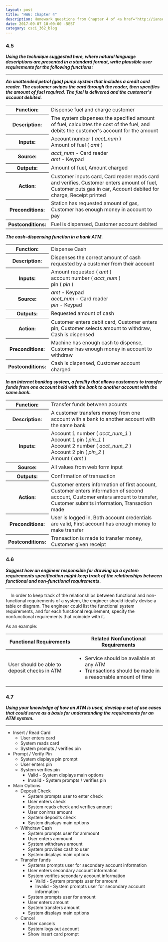 ```yaml
---
layout: post
title: "HW6: Chapter 4"
description: Homework questions from Chapter 4 of <a href="http://iansommerville.com/software-engineering-book/" target="_blank"><em>Software Engineering 10th Edition</em></a> by Ian Sommerville.
date: 2017-09-07 10:00:00 -5EST
category: csci_362_blog
---
```


### 4.5
_**Using the technique suggested here, where natural language descriptions are presented in a standard format, write plausible user requirements for the following functions:**_

---
_**An unattended petrol (gas) pump system that includes a credit card reader. The customer swipes the card through the reader, then specifies the amount of fuel required. The fuel is delivered and the customer's account debited.**_

<table class="table table-bordered">
  <tbody>
    <tr>
      <th class="col-sm-3 text-right">Function:</th>
      <td class="col-sm-9">Dispense fuel and charge customer</td>
    </tr>
    <tr>
      <th class="col-sm-3 text-right">Description:</th>
      <td class="col-sm-9">The system dispenses the specified amount of fuel, calculates the cost of the fuel, and debits the customer's account for the amount</td>
    </tr>
    <tr>
      <th class="col-sm-3 text-right">Inputs:</th>
      <td class="col-sm-9">
        Account number ( <em>acct_num</em> )
        <br>
        Amount of fuel ( <em>amt</em> )
      </td>
    </tr>
    <tr>
      <th class="col-sm-3 text-right">Source:</th>
      <td class="col-sm-9">
        <em>acct_num</em> - Card reader
        <br>
        <em>amt</em> - Keypad
      </td>
    </tr>
    <tr>
      <th class="col-sm-3 text-right">Outputs:</th>
      <td class="col-sm-9">Amount of fuel, Amount charged</td>
    </tr>
    <tr>
      <th class="col-sm-3 text-right">Action:</th>
      <td class="col-sm-9">Customer inputs card, Card reader reads card and verifies, Customer enters amount of fuel, Customer puts gas in car, Account debited for charge, Receipt printed</td>
    </tr>
    <tr>
      <th class="col-sm-3 text-right">Preconditions:</th>
      <td class="col-sm-9">Station has requested amount of gas, Customer has enough money in account to pay</td>
    </tr>
    <tr>
      <th class="col-sm-3 text-right">Postconditions:</th>
      <td class="col-sm-9">Fuel is dispensed, Customer account debited</td>
    </tr>
  </tbody>
</table>

_**The cash-dispensing function in a bank ATM.**_

<table class="table table-bordered">
  <tbody>
    <tr>
      <th class="col-sm-3 text-right">Function:</th>
      <td class="col-sm-9">Dispense Cash</td>
    </tr>
    <tr>
      <th class="col-sm-3 text-right">Description:</th>
      <td class="col-sm-9">Dispenses the correct amount of cash requested by a customer from their account</td>
    </tr>
    <tr>
      <th class="col-sm-3 text-right">Inputs:</th>
      <td class="col-sm-9">
        Amount requested ( <em>amt</em> )
        <br>
        account number ( <em>acct_num</em> )
        <br>
        pin ( <em>pin</em> )
      </td>
    </tr>
    <tr>
      <th class="col-sm-3 text-right">Source:</th>
      <td class="col-sm-9">
        <em>amt</em> - Keypad
        <br>
        <em>acct_num</em> - Card reader
        <br>
        <em>pin</em> - Keypad
      </td>
    </tr>
    <tr>
      <th class="col-sm-3 text-right">Outputs:</th>
      <td class="col-sm-9">Requested amount of cash</td>
    </tr>
    <tr>
      <th class="col-sm-3 text-right">Action:</th>
      <td class="col-sm-9">Customer enters debit card, Customer enters pin, Customer selects amount to withdraw, Cash is dispensed</td>
    </tr>
    <tr>
      <th class="col-sm-3 text-right">Preconditions:</th>
      <td class="col-sm-9">Machine has enough cash to dispense, Customer has enough money in account to withdraw</td>
    </tr>
    <tr>
      <th class="col-sm-3 text-right">Postconditions:</th>
      <td class="col-sm-9">Cash is dispensed, Customer account charged</td>
    </tr>
  </tbody>
</table>

_**In an internet banking system, a facility that allows customers to transfer funds from one account held with the bank to another account with the same bank.**_

<table class="table table-bordered">
  <tbody>
    <tr>
      <th class="col-sm-3 text-right">Function:</th>
      <td class="col-sm-9">Transfer funds between acounts</td>
    </tr>
    <tr>
      <th class="col-sm-3 text-right">Description:</th>
      <td class="col-sm-9">A customer transfers money from one account with a bank to another account with the same bank</td>
    </tr>
    <tr>
      <th class="col-sm-3 text-right">Inputs:</th>
      <td class="col-sm-9">
        Account 1 number ( <em>acct_num_1</em> )
        <br>
        Account 1 pin ( <em>pin_1</em> )
        <br>
        Account 2 number ( <em>acct_num_2</em> )
        <br>
        Account 2 pin ( <em>pin_2</em> )
        <br>
        Amount ( <em>amt</em> )
      </td>
    </tr>
    <tr>
      <th class="col-sm-3 text-right">Source:</th>
      <td class="col-sm-9">All values from web form input</td>
    </tr>
    <tr>
      <th class="col-sm-3 text-right">Outputs:</th>
      <td class="col-sm-9">Confirmation of transaction</td>
    </tr>
    <tr>
      <th class="col-sm-3 text-right">Action:</th>
      <td class="col-sm-9">Customer enters information of first account, Customer enters information of second account, Customer enters amount to transfer, Customer submits information, Transaction made</td>
    </tr>
    <tr>
      <th class="col-sm-3 text-right">Preconditions:</th>
      <td class="col-sm-9">User is logged in, Both account credentials are valid, First account has enough money to make transfer</td>
    </tr>
    <tr>
      <th class="col-sm-3 text-right">Postconditions:</th>
      <td class="col-sm-9">Transaction is made to transfer money, Customer given receipt</td>
    </tr>
  </tbody>
</table>

### 4.6
_**Suggest how an engineer responsible for drawing up a system requirements specification  might keep track of the relationships between functional and non-functional requirements.**_

---
&nbsp;&nbsp;&nbsp;&nbsp;In order to keep track of the relationships between functional and non-functional requirements of a system, the engineer should ideally devise a table or diagram. The engineer could list the functional system requirements, and for each functional requirement, specify the nonfunctional requirements that coincide with it.

As an example:
<table class="table table-bordered">
  <thead>
    <tr>
      <th class="col-sm-6">Functional Requirements</th>
      <th class="col-sm-6">Related Nonfunctional Requirements</th>
    </tr>
  </thead>
  <tbody>
    <tr>
      <td>User should be able to deposit checks in ATM</td>
      <td>
        <ul>
          <li>Service should be available at any ATM</li>
          <li>Transactions should be made in a reasonable amount of time</li>
        </ul>
      </td>
    </tr>
  </tbody>
</table>

### 4.7
_**Using your knowledge of how an ATM is used, develop a set of use cases that could serve as a basis for understanding the requirements for an ATM system.**_

---

* Insert / Read Card
  * User enters card
  * System reads card
  * System prompts / verifies pin
* Prompt / Verify Pin
  * System displays pin prompt
  * User enters pin
  * System verifies pin
    * Valid - System displays main options
    * Invalid - System prompts / verifies pin
* Main Options
  * Deposit Check
    * System prompts user to enter check
    * User enters check
    * System reads check and verifies amount
    * User conirms amount
    * System deposits check
    * System displays main options
  * Withdraw Cash
    * System prompts user for ammount
    * User enters ammount
    * System withdraws amount
    * System provides cash to user
    * System displays main options
  * Transfer funds
    * Systems prompts user for secondary account information
    * User enters secondary account information
    * System verifies secondary account information
      * Valid - System prompts user for amount
      * Invalid - System prompts user for secondary account information
    * System prompts user for amount
    * User enters amount
    * System transfers amount
    * System displays main options
  * Cancel
    * User cancels
    * System logs out account
    * Show insert card prompt
